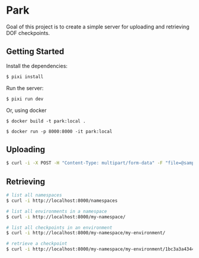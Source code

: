 # Park

Goal of this project is to create a simple server for uploading and retrieving DOF checkpoints.

## Getting Started

Install the dependencies:
```bash
$ pixi install
```

Run the server:
```bash
$ pixi run dev
```

Or, using docker
```
$ docker build -t park:local .

$ docker run -p 8000:8000 -it park:local
```

## Uploading

```bash
$ curl -i -X POST -H "Content-Type: multipart/form-data" -F "file=@sample/1bc3a3a434454437a9f72061672b8189" http://localhost:8000/my-namespace/my-environment/1bc3a3a434454437a9f72061672b8189 
```

## Retrieving

```bash
# list all namespaces
$ curl -i http://localhost:8000/namespaces

# list all environments in a namespace
$ curl -i http://localhost:8000/my-namespace/

# list all checkpoints in an environment
$ curl -i http://localhost:8000/my-namespace/my-environment/

# retrieve a checkpoint
$ curl -i http://localhost:8000/my-namespace/my-environment/1bc3a3a434454437a9f72061672b8189
```
